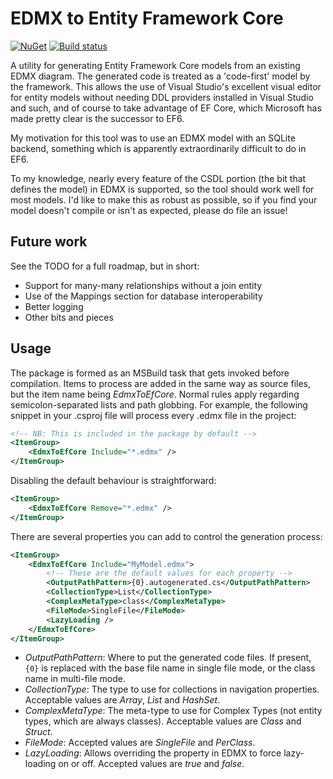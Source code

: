 # EDMX to Entity Framework Core

[![NuGet](https://img.shields.io/nuget/v/EdmxToEfCore.svg)](https://www.nuget.org/packages/EdmxToEfCore/)
[![Build status](https://ci.appveyor.com/api/projects/status/d8h898lhghnedwmd?svg=true)](https://ci.appveyor.com/project/hamish-milne/edmxtoefcore)

A utility for generating Entity Framework Core models from an existing EDMX diagram. The generated code is treated as a 'code-first' model by the framework. This allows the use of Visual Studio's excellent visual editor for entity models without needing DDL providers installed in Visual Studio and such, and of course to take advantage of EF Core, which Microsoft has made pretty clear is the successor to EF6.

My motivation for this tool was to use an EDMX model with an SQLite backend, something which is apparently extraordinarily difficult to do in EF6.

To my knowledge, nearly every feature of the CSDL portion (the bit that defines the model) in EDMX is supported, so the tool should work well for most models. I'd like to make this as robust as possible, so if you find your model doesn't compile or isn't as expected, please do file an issue!

## Future work

See the TODO for a full roadmap, but in short:

* Support for many-many relationships without a join entity
* Use of the Mappings section for database interoperability
* Better logging
* Other bits and pieces

## Usage

The package is formed as an MSBuild task that gets invoked before compilation. Items to process are added in the same way as source files, but the item name being *EdmxToEfCore*. Normal rules apply regarding semicolon-separated lists and path globbing. For example, the following snippet in your .csproj file will process every .edmx file in the project:

```XML
<!-- NB: This is included in the package by default -->
<ItemGroup>
    <EdmxToEfCore Include="*.edmx" />
</ItemGroup>
```

Disabling the default behaviour is straightforward:

```XML
<ItemGroup>
    <EdmxToEfCore Remove="*.edmx" />
</ItemGroup>
```

There are several properties you can add to control the generation process:

```XML
<ItemGroup>
    <EdmxToEfCore Include="MyModel.edmx">
        <!-- These are the default values for each property -->
        <OutputPathPattern>{0}.autogenerated.cs</OutputPathPattern>
        <CollectionType>List</CollectionType>
        <ComplexMetaType>class</ComplexMetaType>
        <FileMode>SingleFile</FileMode>
        <LazyLoading />
    </EdmxToEfCore>
</ItemGroup>
```

* *OutputPathPattern*: Where to put the generated code files. If present, `{0}` is replaced with the base file name in single file mode, or the class name in multi-file mode.
* *CollectionType*: The type to use for collections in navigation properties. Acceptable values are *Array*, *List* and *HashSet*.
* *ComplexMetaType*: The meta-type to use for Complex Types (not entity types, which are always classes). Acceptable values are *Class* and *Struct*.
* *FileMode*: Accepted values are *SingleFile* and *PerClass*.
* *LazyLoading*: Allows overriding the property in EDMX to force lazy-loading on or off. Accepted values are *true* and *false*.
